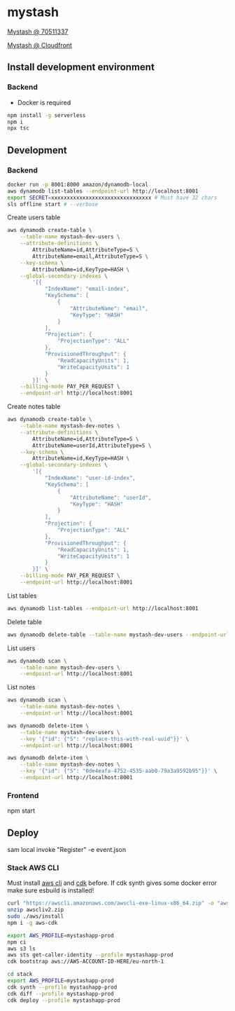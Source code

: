 mystash
============

[Mystash @ 70511337](https://mystash.70511337.xyz)

[Mystash @ Cloudfront](https://dn422ddfagn9t.cloudfront.net)



## Install development environment

### Backend
- Docker is required

```bash
npm install -g serverless
npm i
npx tsc
```

## Development

### Backend

```bash
docker run -p 8001:8000 amazon/dynamodb-local
aws dynamodb list-tables --endpoint-url http://localhost:8001
export SECRET=xxxxxxxxxxxxxxxxxxxxxxxxxxxxxxxx # Must have 32 chars
sls offline start # --verbose
```

Create users table
```bash
aws dynamodb create-table \
    --table-name mystash-dev-users \
    --attribute-definitions \
        AttributeName=id,AttributeType=S \
        AttributeName=email,AttributeType=S \
    --key-schema \
        AttributeName=id,KeyType=HASH \
    --global-secondary-indexes \
        '[{
            "IndexName": "email-index",
            "KeySchema": [
                {
                    "AttributeName": "email",
                    "KeyType": "HASH"
                }
            ],
            "Projection": {
                "ProjectionType": "ALL"
            },
            "ProvisionedThroughput": {
                "ReadCapacityUnits": 1,
                "WriteCapacityUnits": 1
            }
        }]' \
    --billing-mode PAY_PER_REQUEST \
    --endpoint-url http://localhost:8001
```

Create notes table
```bash
aws dynamodb create-table \
    --table-name mystash-dev-notes \
    --attribute-definitions \
        AttributeName=id,AttributeType=S \
        AttributeName=userId,AttributeType=S \
    --key-schema \
        AttributeName=id,KeyType=HASH \
    --global-secondary-indexes \
        '[{
            "IndexName": "user-id-index",
            "KeySchema": [
                {
                    "AttributeName": "userId",
                    "KeyType": "HASH"
                }
            ],
            "Projection": {
                "ProjectionType": "ALL"
            },
            "ProvisionedThroughput": {
                "ReadCapacityUnits": 1,
                "WriteCapacityUnits": 1
            }
        }]' \
    --billing-mode PAY_PER_REQUEST \
    --endpoint-url http://localhost:8001
```

List tables
```bash
aws dynamodb list-tables --endpoint-url http://localhost:8001
```

Delete table
```bash
aws dynamodb delete-table --table-name mystash-dev-users --endpoint-url http://localhost:8001
```

List users
```bash
aws dynamodb scan \
    --table-name mystash-dev-users \
    --endpoint-url http://localhost:8001
```

List notes
```bash
aws dynamodb scan \
    --table-name mystash-dev-notes \
    --endpoint-url http://localhost:8001
```


```bash
aws dynamodb delete-item \
    --table-name mystash-dev-users \
    --key '{"id": {"S": "replace-this-with-real-uuid"}}' \
    --endpoint-url http://localhost:8001
```

```bash
aws dynamodb delete-item \
    --table-name mystash-dev-notes \
    --key '{"id": {"S": "0de4eafa-4752-4535-aab0-79a3a9592b95"}}' \
    --endpoint-url http://localhost:8001
```

### Frontend

npm start

## Deploy

sam local invoke "Register" -e event.json

### Stack AWS CLI

Must install [aws cli](https://aws.amazon.com/cli/) and [cdk](https://github.com/aws/aws-cdk/tree/main) before. If cdk synth gives some docker error make sure esbuild is installed!

```bash
curl "https://awscli.amazonaws.com/awscli-exe-linux-x86_64.zip" -o "awscliv2.zip"
unzip awscliv2.zip
sudo ./aws/install
npm i -g aws-cdk
```

```bash
export AWS_PROFILE=mystashapp-prod
npm ci
aws s3 ls
aws sts get-caller-identity --profile mystashapp-prod
cdk bootstrap aws://AWS-ACCOUNT-ID-HERE/eu-north-1
```

```bash
cd stack
export AWS_PROFILE=mystashapp-prod
cdk synth --profile mystashapp-prod
cdk diff --profile mystashapp-prod
cdk deploy --profile mystashapp-prod
```
